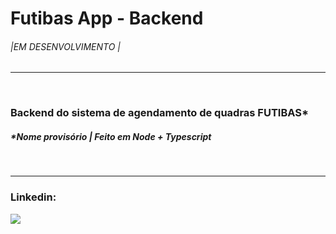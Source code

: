 # Futibas App - Backend
###### |*EM DESENVOLVIMENTO* |

---
&nbsp;
### Backend do sistema de agendamento de quadras FUTIBAS*
##### *Nome provisório |  Feito em Node + Typescript
&nbsp; 

---
### Linkedin:
[![](https://media-exp1.licdn.com/dms/image/C4D03AQEy293EXTwT1A/profile-displayphoto-shrink_200_200/0/1613174725039?e=1635379200&v=beta&t=pC3RSMMoz62xgmq-Ccc9iGKiCrbl7yz-L3_HXzXSc3A)](https://www.linkedin.com/in/filipe-milcharek-d-avila-24569b195/)
